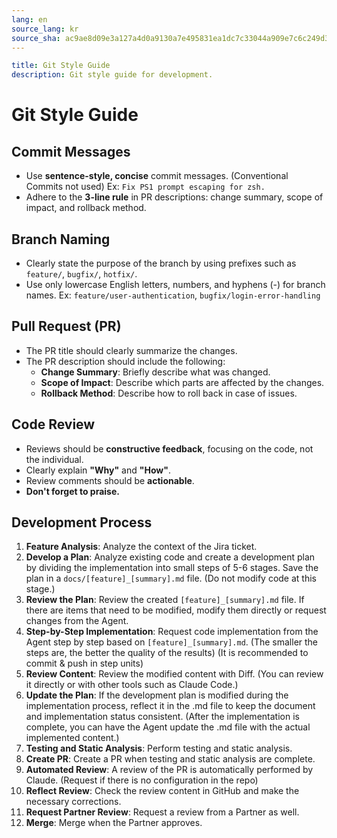 ```yaml
---
lang: en
source_lang: kr
source_sha: ac9ae8d09e3a127a4d0a9130a7e495831ea1dc7c33044a909e7c6c249d3aab77
---
```

```yaml
title: Git Style Guide
description: Git style guide for development.
```

# Git Style Guide

## Commit Messages
- Use **sentence-style, concise** commit messages. (Conventional Commits not used)
  Ex: `Fix PS1 prompt escaping for zsh.`
- Adhere to the **3-line rule** in PR descriptions: change summary, scope of impact, and rollback method.

## Branch Naming
- Clearly state the purpose of the branch by using prefixes such as `feature/`, `bugfix/`, `hotfix/`.
- Use only lowercase English letters, numbers, and hyphens (-) for branch names.
  Ex: `feature/user-authentication`, `bugfix/login-error-handling`

## Pull Request (PR)
- The PR title should clearly summarize the changes.
- The PR description should include the following:
  - **Change Summary**: Briefly describe what was changed.
  - **Scope of Impact**: Describe which parts are affected by the changes.
  - **Rollback Method**: Describe how to roll back in case of issues.

## Code Review
- Reviews should be **constructive feedback**, focusing on the code, not the individual.
- Clearly explain **"Why"** and **"How"**.
- Review comments should be **actionable**.
- **Don't forget to praise.**

## Development Process
1.  **Feature Analysis**: Analyze the context of the Jira ticket.
2.  **Develop a Plan**: Analyze existing code and create a development plan by dividing the implementation into small steps of 5-6 stages. Save the plan in a `docs/[feature]_[summary].md` file. (Do not modify code at this stage.)
3.  **Review the Plan**: Review the created `[feature]_[summary].md` file. If there are items that need to be modified, modify them directly or request changes from the Agent.
4.  **Step-by-Step Implementation**: Request code implementation from the Agent step by step based on `[feature]_[summary].md`. (The smaller the steps are, the better the quality of the results) (It is recommended to commit & push in step units)
5.  **Review Content**: Review the modified content with Diff. (You can review it directly or with other tools such as Claude Code.)
6.  **Update the Plan**: If the development plan is modified during the implementation process, reflect it in the .md file to keep the document and implementation status consistent. (After the implementation is complete, you can have the Agent update the .md file with the actual implemented content.)
7.  **Testing and Static Analysis**: Perform testing and static analysis.
8.  **Create PR**: Create a PR when testing and static analysis are complete.
9.  **Automated Review**: A review of the PR is automatically performed by Claude. (Request if there is no configuration in the repo)
10. **Reflect Review**: Check the review content in GitHub and make the necessary corrections.
11. **Request Partner Review**: Request a review from a Partner as well.
12. **Merge**: Merge when the Partner approves.
